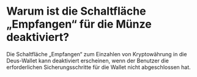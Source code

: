 # Warum ist die Schaltfläche „Empfangen“ für die Münze deaktiviert?

Die Schaltfläche „Empfangen“ zum Einzahlen von Kryptowährung in die Deus-Wallet kann deaktiviert erscheinen, wenn der Benutzer die erforderlichen Sicherungsschritte für die Wallet nicht abgeschlossen hat.